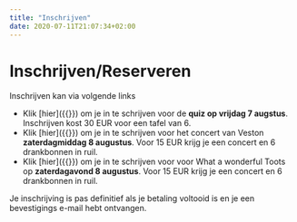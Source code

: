```yaml
---
title: "Inschrijven"
date: 2020-07-11T21:07:34+02:00
---
```


# Inschrijven/Reserveren


Inschrijven kan via volgende links

- Klik [hier]({{<param inschrijving_quiz_url>}}) om je in te schrijven voor de **quiz op vrijdag 7 augstus**. Inschrijven kost 30 EUR voor een tafel van 6.
- Klik [hier]({{<param inschrijving_veston_url>}}) om je in te schrijven voor het concert van Veston **zaterdagmiddag 8 augustus**. Voor 15 EUR krijg je een concert en 6 drankbonnen in ruil.
- Klik [hier]({{<param inschrijving_toots_url>}}) om je in te schrijven voor voor What a wonderful Toots op **zaterdagavond 8 augustus**. Voor 15 EUR krijg je een concert en 6 drankbonnen in ruil.

Je inschrijving is pas definitief als je betaling voltooid is en je een bevestigings e-mail hebt ontvangen.

